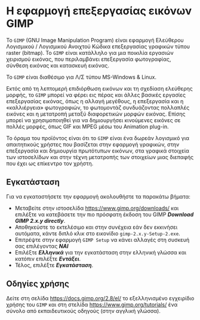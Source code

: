 # Η εφαρμογή επεξεργασίας εικόνων GIMP

Το ```GIMP``` (GNU Image Manipulation Program) είναι εφαρμογή Ελεύθερου Λογισμικού / Λογισμικού Ανοιχτού Κώδικα επεξεργασίας γραφικών τύπου raster (bitmap). Το ```GIMP``` είναι κατάλληλο για μια ποικιλία εργασιών χειρισμού εικόνας, που περιλαμβάνει επεξεργασία φωτογραφίας, σύνθεση εικόνας και κατασκευή εικόνας.

Το ```GIMP``` είναι διαθέσιμο για Λ/Σ τύπου MS-Windows & Linux.


Εκτός από τη λεπτομερή επιδιόρθωση εικόνων και τη σχεδίαση ελεύθερης μορφής, το ```GIMP``` μπορεί να φέρει εις πέρας και άλλες βασικές εργασίες επεξεργασίας εικόνας, όπως η αλλαγή μεγέθους, η επεξεργασία και η «καλλιέργεια» φωτογραφιών, το φωτομοντάζ συνδυάζοντας πολλαπλές εικόνες και η μετατροπή μεταξύ διαφορετικών μορφών εικόνας. Επίσης μπορεί να χρησιμοποιηθεί για να δημιουργήσει κινούμενες εικόνες σε πολλές μορφές, όπως GIF και MPEG μέσω του Animation plug-in.

Το όραμα του προϊόντος είναι ότι το ```GIMP``` είναι ένα δωρεάν λογισμικό για απαιτητικούς χρήστες που βασίζεται στην εφαρμογή γραφικών, στην επεξεργασία και δημιουργία πρωτότυπων εικόνων, στα γραφικά στοιχεία των ιστοσελίδων και στην τέχνη μετατροπής των στοιχείων μιας διεπαφής που έχει ως επίκεντρο τον χρήστη.

## Εγκατάσταση

Για να εγκαταστήσετε την εφαρμογή ακολουθήστε τα παρακάτω βήματα:

- Μεταβείτε στην ιστοσελίδα https://www.gimp.org/downloads/ και επιλέξτε να κατεβάσετε την πιο πρόσφατη έκδοση του GIMP ***Download GIMP 2.x.y directly***.
- Αποθηκεύστε το εκτελέσιμο και στην συνέχεια εάν δεν εκκινήσει αυτόματα, κάντε διπλό κλικ στο εικονίδιο ```gimp-2.x.y-Setup-2.exe```.
- Επιτρέψτε στην εφαρμογή ```GIMP Setup``` να κάνει αλλαγές στη συσκευή σας επιλέγοντας ***ΝΑΙ***
- Επιλέξτε ***Ελληνικά*** για την εγκατάσταση στην ελληνική γλώσσα και κατόπιν επιλέξτε ***Εντάξει***.
- Τέλος, επιλέξτε ***Εγκατάσταση***.

## Οδηγίες χρήσης

Δείτε στη σελίδα https://docs.gimp.org/2.8/el/ το εξελληνισμένο εγχειρίδιο χρήσης του ```GIMP``` και στη στελίδα https://www.gimp.org/tutorials/ ένα σύνολο από εκπαιδευτικούς οδηγούς (στην αγγλική γλώσσα).
